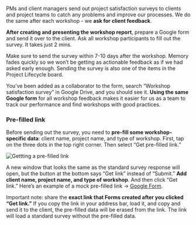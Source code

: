 PMs and client managers send out project satisfaction surveys to clients and project teams to catch any problems and improve our processes. We do the same after each workshop - we **ask for client feedback**.

**After creating and presenting the workshop report**, prepare a Google form and send it over to the client. Ask all workshop participants to fill out the survey. It takes just 2 mins.

Make sure to send the survey within 7-10 days after the workshop. Memory fades quickly so we won’t be getting as actionable feedback as if we had asked early enough. Sending the survey is also one of the items in the Project Lifecycle board.

You’ve been added as a collaborator to the form, search “Workshop satisfaction survey” in Google Drive, and you should see it. **Using the same Google form** for all workshop feedback makes it easier for us as a team to track our performance and find workshops with good practices.

### Pre-filled link
Before sending out the survey, you need to **pre-fill some workshop-specific data**: client name, project name, and type of workshop.
First, tap on the three dots in the top right corner. Then select “Get pre-filled link.”

![Gettting a pre-filled link](/img/Sending_workshop_satisfaction_survey.png "Getting a pre-filled link in Google Forms")

A new window that looks the same as the standard survey response will open, but the button at the bottom says “Get link” instead of “Submit.” **Add client name, project name, and type of workshop**. And then click “Get link.” Here’s an example of a mock pre-filled link → [Google Form](https://docs.google.com/forms/d/e/1FAIpQLSdoQYw_nHpTlY4uoKuN8Lp5p9zyDla0AovNTckl8qcf4rSaGg/viewform?usp=pp_url&entry.912435892=Infinum&entry.1649514705=Haggear&entry.1380800813=Validation).

Important note: share the **exact link that Forms created after you clicked “Get link.”** If you copy the link in your address bar, load it, and copy and send it to the client, the pre-filled data will be erased from the link. The link will load a standard survey without the pre-filled data. 
